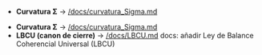 - **Curvatura Σ** → [/docs/curvatura_Sigma.md](/docs/curvatura_Sigma.md)
+ **Curvatura Σ** → [/docs/curvatura_Sigma.md](/docs/curvatura_Sigma.md)
+ **LBCU (canon de cierre)** → [/docs/LBCU.md](/docs/LBCU.md)
docs: añadir Ley de Balance Coherencial Universal (LBCU)
